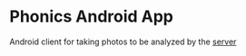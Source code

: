 # Phonics Android App
Android client for taking photos to be analyzed by the [server](https://github.com/alexdao/phonics-backend)
